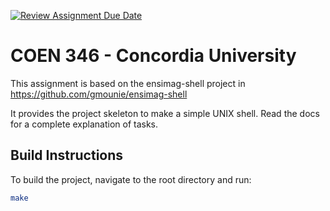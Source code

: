[![Review Assignment Due Date](https://classroom.github.com/assets/deadline-readme-button-22041afd0340ce965d47ae6ef1cefeee28c7c493a6346c4f15d667ab976d596c.svg)](https://classroom.github.com/a/9xN-FR3_)
# COEN 346  - Concordia University

This assignment is based on the ensimag-shell project in https://github.com/gmounie/ensimag-shell

It provides the project skeleton to make a simple UNIX shell. 
Read the docs for a complete explanation of tasks.


## Build Instructions

To build the project, navigate to the root directory and run:

```bash
make